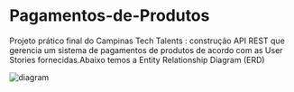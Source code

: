 # Pagamentos-de-Produtos
Projeto prático final do Campinas Tech Talents : construção API REST que gerencia um sistema de pagamentos de produtos de acordo com as User Stories fornecidas.Abaixo temos a Entity Relationship Diagram (ERD)



![diagram](https://user-images.githubusercontent.com/69534516/111395348-6b1c4600-869b-11eb-8719-edbe639c3962.png)
